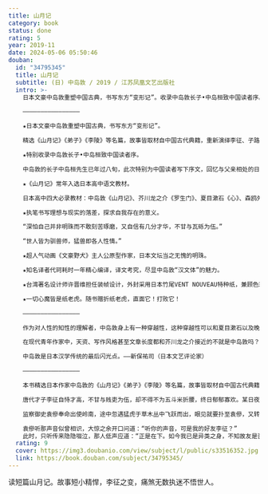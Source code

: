```yaml
---
title: 山月记
category: book
status: done
rating: 5
year: 2019-11
date: 2024-05-06 05:50:46
douban:
  id: "34795345"
  title: 山月记
  subtitle: (日) 中岛敦 / 2019 / 江苏凤凰文艺出版社
  intro: >-
    日本文豪中岛敦重塑中国古典，书写东方“变形记”。收录中岛敦长子•中岛桓致中国读者序。随书赠折纸老虎！

    ————————————————

    ★日本文豪中岛敦重塑中国古典，书写东方“变形记”。

    精选《山月记》《弟子》《李陵》等名篇，故事皆取材自中国古代典籍，重新演绎李征、子路、李陵、苏武、悟净等人物的故事。

    ★特别收录中岛敦长子•中岛桓致中国读者序。

    中岛敦的长子中岛桓先生已年过八旬，此次特别为中国读者写下序文，回忆与父亲相处的日常。

    ★《山月记》常年入选日本高中语文教材。

    日本高中四大必录教材：中岛敦《山月记》、芥川龙之介《罗生门》、夏目漱石《心》、森鸥外《舞姬》。

    ★执笔书写理想与现实的落差，探求自我存在的意义。

    “深怕自己并非明珠而不敢刻苦琢磨，又自信有几分才华，不甘与瓦砾为伍。”

    “世人皆为驯兽师，猛兽即各人性情。”

    ★超人气动画《文豪野犬》主人公原型作家，日本文坛当之无愧的明珠。

    ★知名译者代珂耗时一年精心编译，译文考究，尽显中岛敦“汉文体”的魅力。

    ★台湾著名设计师许晋维担任装帧设计，外封采用日本竹尾VENT NOUVEAU特种纸，兼顾色彩呈现与和纸质感，内封使用压凹工艺，尽显古朴大气。

    ★一切心魔皆是纸老虎。随书赠折纸老虎，直面它！打败它！

    ————————————————

    作为对人性的知性的理解者，中岛敦身上有一种穿越性，这种穿越性可以和夏目漱石以及晚年的幸田露伴媲美。——伊藤整（日本作家）

    在现代青年作家中，天资、写作风格甚至文章长度都和芥川龙之介接近的不就是中岛敦吗？一定意义上可以把中岛敦称作现代的小芥川。——中村光夫（日本作家）

    中岛敦是日本汉学传统的最后闪光点。——新保祐司（日本文艺评论家）

    ————————————————

    本书精选日本作家中岛敦的《山月记》《弟子》《李陵》等名篇，故事皆取材自中国古代典籍。中岛敦重新演绎李征、子路、李陵、苏武、悟净等人物的故事，以此回应时代，探求自我。

    唐代才子李征自恃才高，不甘与贱吏为伍，却不得不为五斗米折腰，终日郁郁寡欢。某日夜半，李征于梦中惊起，狂乱之中化作猛虎冲入山林。

    监察御史袁傪奉命出使岭南，途中忽遇猛虎于草木丛中飞跃而出，眼见就要扑至袁傪，又转身退了回去。紧接着草木丛中传来人声：“好险！好险！”

    袁傪听那声音似曾相识，大惊之余开口问道：“听你的声音，可是我的好友李征？”
    此时，只听传来隐隐啜泣，那人低声应道：“正是在下。如今我已是异类之身，不知故友是否愿与我交谈片刻？”
  rating: 9
  cover: https://img3.doubanio.com/view/subject/l/public/s33516352.jpg
  link: https://book.douban.com/subject/34795345/
---
```


读短篇山月记。故事短小精悍，李征之变，痛煞无数执迷不悟世人。
